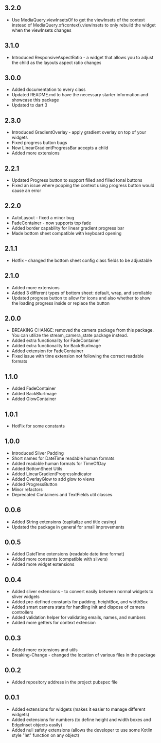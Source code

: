 ## 3.2.0
* Use MediaQuery.viewInsetsOf to get the viewInsets of the context instead of MediaQuery.of(context).viewInsets to only rebuild the widget when the viewInsets changes

## 3.1.0
* Introduced ResponsiveAspectRatio - a widget that allows you to adjust the child as the layouts aspect ratio changes

## 3.0.0
* Added documentation to every class
* Updated README.md to have the necessary starter information and showcase this package
* Updated to dart 3

## 2.3.0
* Introduced GradientOverlay - apply gradient overlay on top of your widgets
* Fixed progress button bugs
* Now LinearGradientProgressBar accepts a child
* Added more extensions

## 2.2.1
* Updated Progress button to support filled and filled tonal buttons
* Fixed an issue where popping the context using progress button would cause an error

## 2.2.0
* AutoLayout - fixed a minor bug
* FadeContainer - now supports top fade
* Added border capability for linear gradient progress bar
* Made bottom sheet compatible with keyboard opening

## 2.1.1
* Hotfix - changed the bottom sheet config class fields to be adjustable

## 2.1.0
* Added more extensions
* Added 3 different types of bottom sheet: default, wrap, and scrollable
* Updated progress button to allow for icons and also whether to show the loading progress inside or replace the button

## 2.0.0
* BREAKING CHANGE: removed the camera package from this package. You can utilize the stream_camera_state package instead.
* Added extra functionality for FadeContainer
* Added extra functionality for BackBlurImage
* Added extension for FadeContainer
* Fixed issue with time extension not following the correct readable formats

## 1.1.0
* Added FadeContainer
* Added BackBlurImage
* Added GlowContainer

## 1.0.1
* HotFix for some constants

## 1.0.0
* Introduced Sliver Padding
* Short names for DateTime readable human formats
* Added readable human formats for TimeOfDay
* Added BottomSheet Utils
* Added LinearGradientProgressIndicator
* Added OverlayGlow to add glow to views
* Added ProgressButton
* Minor refactors
* Deprecated Containers and TextFields util classes

## 0.0.6
* Added String extensions (capitalize and title casing)
* Updated the package in general for small improvements

## 0.0.5
* Added DateTime extensions (readable date time format)
* Added more constants (compatible with slivers)
* Added more widget extensions

## 0.0.4
* Added sliver extensions - to convert easily between normal widgets to sliver widgets
* Added pre-defined constants for padding, heightBox, and widthBox
* Added smart camera state for handling init and dispose of camera controllers
* Added validation helper for validating emails, names, and numbers
* Added more getters for context extension

## 0.0.3
* Added more extensions and utils
* Breaking-Change - changed the location of various files in the package 

## 0.0.2
* Added repository address in the project pubspec file

## 0.0.1
* Added extensions for widgets (makes it easier to manage different widgets)
* Added extensions for numbers (to define height and width boxes and EdgeInset objects easily)
* Added null safety extensions (allows the developer to use some Kotlin style "let" function on any object)
